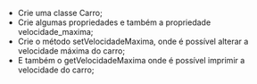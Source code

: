 * Crie uma classe Carro;
* Crie algumas propriedades e também a propriedade velocidade_maxima;
* Crie o método setVelocidadeMaxima, onde é possível alterar a velocidade máxima do carro;
* E também o getVelocidadeMaxima onde é possível imprimir a velocidade do carro;